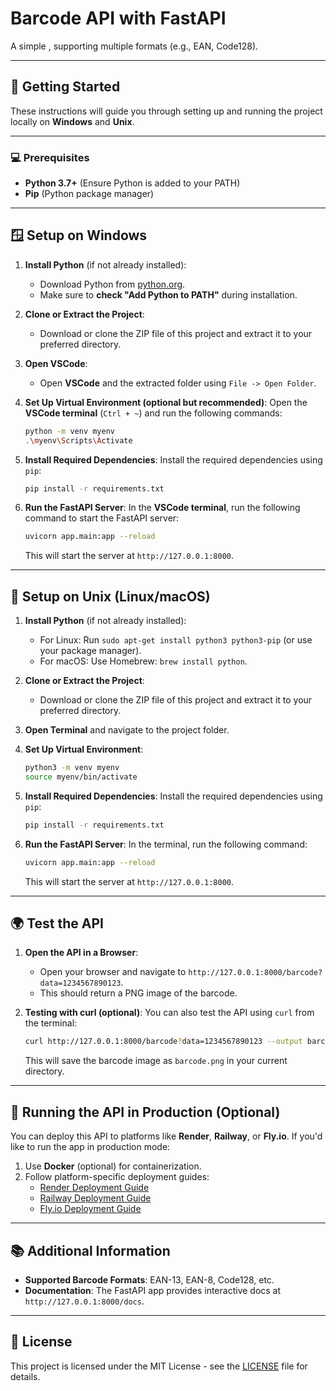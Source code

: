 # Barcode API with FastAPI

A simple    , supporting multiple formats (e.g., EAN, Code128).

---

## 🚀 Getting Started

These instructions will guide you through setting up and running the project locally on **Windows** and **Unix**.

---

### 💻 Prerequisites

- **Python 3.7+** (Ensure Python is added to your PATH)
- **Pip** (Python package manager)

---

## 🪟 Setup on Windows

1. **Install Python** (if not already installed):
   - Download Python from [python.org](https://www.python.org/downloads/).
   - Make sure to **check "Add Python to PATH"** during installation.

2. **Clone or Extract the Project**:
   - Download or clone the ZIP file of this project and extract it to your preferred directory.

3. **Open VSCode**:
   - Open **VSCode** and the extracted folder using `File -> Open Folder`.

4. **Set Up Virtual Environment (optional but recommended)**:
   Open the **VSCode terminal** (`Ctrl + ~`) and run the following commands:
   
   ```bash
   python -m venv myenv
   .\myenv\Scripts\Activate
   ```

5. **Install Required Dependencies**:
   Install the required dependencies using `pip`:
   
   ```bash
   pip install -r requirements.txt
   ```

6. **Run the FastAPI Server**:
   In the **VSCode terminal**, run the following command to start the FastAPI server:
   
   ```bash
   uvicorn app.main:app --reload
   ```
   This will start the server at `http://127.0.0.1:8000`.

---

## 🐧 Setup on Unix (Linux/macOS)

1. **Install Python** (if not already installed):
   - For Linux: Run `sudo apt-get install python3 python3-pip` (or use your package manager).
   - For macOS: Use Homebrew: `brew install python`.

2. **Clone or Extract the Project**:
   - Download or clone the ZIP file of this project and extract it to your preferred directory.

3. **Open Terminal** and navigate to the project folder.

4. **Set Up Virtual Environment**:
   ```bash
   python3 -m venv myenv
   source myenv/bin/activate
   ```

5. **Install Required Dependencies**:
   Install the required dependencies using `pip`:
   
   ```bash
   pip install -r requirements.txt
   ```

6. **Run the FastAPI Server**:
   In the terminal, run the following command:
   
   ```bash
   uvicorn app.main:app --reload
   ```
   This will start the server at `http://127.0.0.1:8000`.

---

## 🌍 Test the API

1. **Open the API in a Browser**:
   - Open your browser and navigate to `http://127.0.0.1:8000/barcode?data=1234567890123`.
   - This should return a PNG image of the barcode.

2. **Testing with curl (optional)**:
   You can also test the API using `curl` from the terminal:
   
   ```bash
   curl http://127.0.0.1:8000/barcode?data=1234567890123 --output barcode.png
   ```

   This will save the barcode image as `barcode.png` in your current directory.

---

## 🚀 Running the API in Production (Optional)

You can deploy this API to platforms like **Render**, **Railway**, or **Fly.io**. If you'd like to run the app in production mode:

1. Use **Docker** (optional) for containerization.
2. Follow platform-specific deployment guides:
   - [Render Deployment Guide](https://render.com/docs/deploy-fastapi)
   - [Railway Deployment Guide](https://railway.app/docs/deploy)
   - [Fly.io Deployment Guide](https://fly.io/docs/getting-started/)

---

## 📚 Additional Information

- **Supported Barcode Formats**: EAN-13, EAN-8, Code128, etc.
- **Documentation**: The FastAPI app provides interactive docs at `http://127.0.0.1:8000/docs`.

---

## 📝 License

This project is licensed under the MIT License - see the [LICENSE](LICENSE) file for details.
